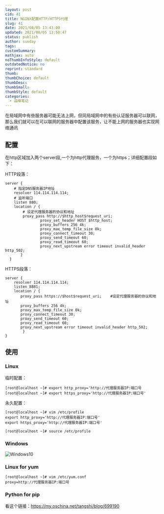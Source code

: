 ```yaml
---
layout: post
cid: 41
title: NGINX配置HTTP/HTTPS代理
slug: 41
date: 2021/08/05 13:43:00
updated: 2021/08/05 13:50:47
status: publish
author: sunday
tags: 
customSummary: 
mathjax: auto
noThumbInfoStyle: default
outdatedNotice: no
reprint: standard
thumb: 
thumbChoice: default
thumbDesc: 
thumbSmall: 
thumbStyle: default
categories:
  - 运维笔记
---
```


在局域网中有些服务器可能无法上网，但同局域网中的有些认证服务器可以联网，那么我们就可以在可以联网的服务器中配置该服务，让不能上网的服务器也实现网络通讯 <!--more-->

## 配置

在http区域加入两个server段,一个为http代理服务，一个为https；详细配置段如下：

HTTP段落：

    server {
        # 指定DNS服务器IP地址
        resolver 114.114.114.114;
        # 监听端口
        listen 880;
        location / {
            # 设定代理服务器的协议和地址
            proxy_pass http://$http_host$request_uri;
                    proxy_set_header HOST $http_host;
                    proxy_buffers 256 4k;
                    proxy_max_temp_file_size 0k;
                    proxy_connect_timeout 30;
                    proxy_send_timeout 60;
                    proxy_read_timeout 60;
                    proxy_next_upstream error timeout invalid_header http_502;
           }
      }

HTTPS段落：

    server {
        resolver 114.114.114.114;
        listen 8881;
        location / {
           proxy_pass https://$host$request_uri;    #设定代理服务器的协议和地址
           proxy_buffers 256 4k;
           proxy_max_temp_file_size 0k;
           proxy_connect_timeout 30;
           proxy_send_timeout 60;
           proxy_read_timeout 60;
           proxy_next_upstream error timeout invalid_header http_502;
            }
    }

## 使用

### Linux

临时配置：

    [root@localhost ~]# export http_proxy='http://代理服务器IP:端口号 
    [root@localhost ~]# export https_proxy='http://代理服务器IP:端口号'

永久配置：

    [root@localhost ~]# vim /etc/profile
    export http_proxy='http://代理服务器IP:端口号'
    export https_proxy='http://代理服务器IP:端口号'
    
    [root@localhost ~]# source /etc/profile


### Windows
![Windows10][1]

### Linux for yum

    [root@localhost ~]# vim /etc/yum.conf
    proxy=http://代理服务器IP:端口号


### Python for pip

看这个链接：https://my.oschina.net/tangshi/blog/699190


  [1]: https://www.itan90.cn/usr/uploads/2021/08/938219213.png
